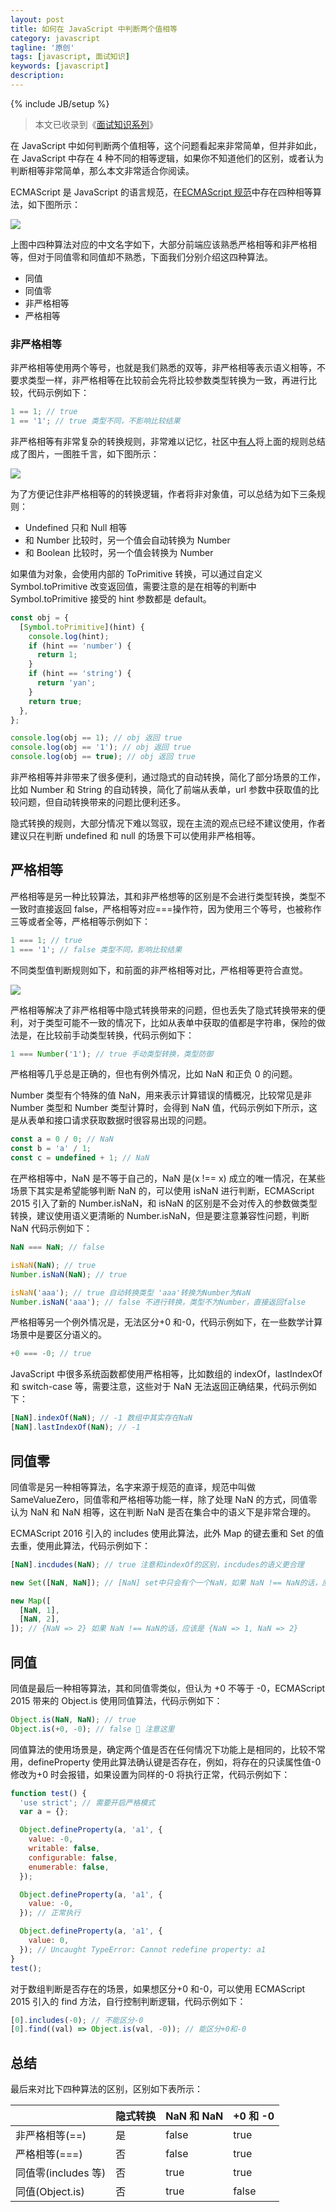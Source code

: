 ```yaml
---
layout: post
title: 如何在 JavaScript 中判断两个值相等
category: javascript
tagline: '原创'
tags: [javascript, 面试知识]
keywords: [javascript]
description:
---
```


{% include JB/setup %}

> 本文已收录到《[面试知识系列](https://yanhaijing.com/tags/#%E9%9D%A2%E8%AF%95%E7%9F%A5%E8%AF%86-ref)》

在 JavaScript 中如何判断两个值相等，这个问题看起来非常简单，但并非如此，在 JavaScript 中存在 4 种不同的相等逻辑，如果你不知道他们的区别，或者认为判断相等非常简单，那么本文非常适合你阅读。

ECMAScript 是 JavaScript 的语言规范，在[ECMAScript 规范](https://262.ecma-international.org/8.0/#sec-samevalue)中存在四种相等算法，如下图所示：

![]({{BLOG_IMG}}590.png)

上图中四种算法对应的中文名字如下，大部分前端应该熟悉严格相等和非严格相等，但对于同值零和同值却不熟悉，下面我们分别介绍这四种算法。

- 同值
- 同值零
- 非严格相等
- 严格相等

### 非严格相等

非严格相等使用两个等号，也就是我们熟悉的双等，非严格相等表示语义相等，不要求类型一样，非严格相等在比较前会先将比较参数类型转换为一致，再进行比较，代码示例如下：

```js
1 == 1; // true
1 == '1'; // true 类型不同，不影响比较结果
```

非严格相等有非常复杂的转换规则，非常难以记忆，社区中[有人](https://dorey.github.io/JavaScript-Equality-Table/)将上面的规则总结成了图片，一图胜千言，如下图所示：

![]({{BLOG_IMG}}591.png)

为了方便记住非严格相等的的转换逻辑，作者将非对象值，可以总结为如下三条规则：

- Undefined 只和 Null 相等
- 和 Number 比较时，另一个值会自动转换为 Number
- 和 Boolean 比较时，另一个值会转换为 Number

如果值为对象，会使用内部的 ToPrimitive 转换，可以通过自定义 Symbol.toPrimitive 改变返回值，需要注意的是在相等的判断中 Symbol.toPrimitive 接受的 hint 参数都是 default。

```js
const obj = {
  [Symbol.toPrimitive](hint) {
    console.log(hint);
    if (hint == 'number') {
      return 1;
    }
    if (hint == 'string') {
      return 'yan';
    }
    return true;
  },
};

console.log(obj == 1); // obj 返回 true
console.log(obj == '1'); // obj 返回 true
console.log(obj == true); // obj 返回 true
```

非严格相等并非带来了很多便利，通过隐式的自动转换，简化了部分场景的工作，比如 Number 和 String 的自动转换，简化了前端从表单，url 参数中获取值的比较问题，但自动转换带来的问题比便利还多。

隐式转换的规则，大部分情况下难以驾驭，现在主流的观点已经不建议使用，作者建议只在判断 undefined 和 null 的场景下可以使用非严格相等。

## 严格相等

严格相等是另一种比较算法，其和非严格想等的区别是不会进行类型转换，类型不一致时直接返回 false，严格相等对应===操作符，因为使用三个等号，也被称作三等或者全等，严格相等示例如下：

```js
1 === 1; // true
1 === '1'; // false 类型不同，影响比较结果
```

不同类型值判断规则如下，和前面的非严格相等对比，严格相等更符合直觉。

![]({{BLOG_IMG}}592.png)

严格相等解决了非严格相等中隐式转换带来的问题，但也丢失了隐式转换带来的便利，对于类型可能不一致的情况下，比如从表单中获取的值都是字符串，保险的做法是，在比较前手动类型转换，代码示例如下：

```js
1 === Number('1'); // true 手动类型转换，类型防御
```

严格相等几乎总是正确的，但也有例外情况，比如 NaN 和正负 0 的问题。

Number 类型有个特殊的值 NaN，用来表示计算错误的情概况，比较常见是非 Number 类型和 Number 类型计算时，会得到 NaN 值，代码示例如下所示，这是从表单和接口请求获取数据时很容易出现的问题。

```js
const a = 0 / 0; // NaN
const b = 'a' / 1;
const c = undefined + 1; // NaN
```

在严格相等中，NaN 是不等于自己的，NaN 是(x !== x) 成立的唯一情况，在某些场景下其实是希望能够判断 NaN 的，可以使用 isNaN 进行判断，ECMAScript 2015 引入了新的 Number.isNaN，和 isNaN 的区别是不会对传入的参数做类型转换，建议使用语义更清晰的 Number.isNaN，但是要注意兼容性问题，判断 NaN 代码示例如下：

```js
NaN === NaN; // false

isNaN(NaN); // true
Number.isNaN(NaN); // true

isNaN('aaa'); // true 自动转换类型 'aaa'转换为Number为NaN
Number.isNaN('aaa'); // false 不进行转换，类型不为Number，直接返回false
```

严格相等另一个例外情况是，无法区分+0 和-0，代码示例如下，在一些数学计算场景中是要区分语义的。

```js
+0 === -0; // true
```

JavaScript 中很多系统函数都使用严格相等，比如数组的 indexOf，lastIndexOf 和 switch-case 等，需要注意，这些对于 NaN 无法返回正确结果，代码示例如下：

```js
[NaN].indexOf(NaN); // -1 数组中其实存在NaN
[NaN].lastIndexOf(NaN); // -1
```

## 同值零

同值零是另一种相等算法，名字来源于规范的直译，规范中叫做 SameValueZero，同值零和严格相等功能一样，除了处理 NaN 的方式，同值零认为 NaN 和 NaN 相等，这在判断 NaN 是否在集合中的语义下是非常合理的。

ECMAScript 2016 引入的 includes 使用此算法，此外 Map 的键去重和 Set 的值去重，使用此算法，代码示例如下：

```js
[NaN].incdudes(NaN); // true 注意和indexOf的区别，incdudes的语义更合理

new Set([NaN, NaN]); // [NaN] set中只会有个一个NaN，如果 NaN !== NaN的话，应该是[NaN, NaN]

new Map([
  [NaN, 1],
  [NaN, 2],
]); // {NaN => 2} 如果 NaN !== NaN的话，应该是 {NaN => 1, NaN => 2}
```

## 同值

同值是最后一种相等算法，其和同值零类似，但认为 +0 不等于 -0，ECMAScript 2015 带来的 Object.is 使用同值算法，代码示例如下：

```js
Object.is(NaN, NaN); // true
Object.is(+0, -0); // false 📢 注意这里
```

同值算法的使用场景是，确定两个值是否在任何情况下功能上是相同的，比较不常用，defineProperty 使用此算法确认键是否存在，例如，将存在的只读属性值-0 修改为+0 时会报错，如果设置为同样的-0 将执行正常，代码示例如下：

```js
function test() {
  'use strict'; // 需要开启严格模式
  var a = {};

  Object.defineProperty(a, 'a1', {
    value: -0,
    writable: false,
    configurable: false,
    enumerable: false,
  });

  Object.defineProperty(a, 'a1', {
    value: -0,
  }); // 正常执行

  Object.defineProperty(a, 'a1', {
    value: 0,
  }); // Uncaught TypeError: Cannot redefine property: a1
}
test();
```

对于数组判断是否存在的场景，如果想区分+0 和-0，可以使用 ECMAScript 2015 引入的 find 方法，自行控制判断逻辑，代码示例如下：

```js
[0].includes(-0); // 不能区分-0
[0].find((val) => Object.is(val, -0)); // 能区分+0和-0
```

## 总结

最后来对比下四种算法的区别，区别如下表所示：

|                     | 隐式转换 | NaN 和 NaN | +0 和 -0 |
| ------------------- | -------- | ---------- | -------- |
| 非严格相等(==)      | 是       | false      | true     |
| 严格相等(===)       | 否       | false      | true     |
| 同值零(includes 等) | 否       | true       | true     |
| 同值(Object.is)     | 否       | true       | false    |
